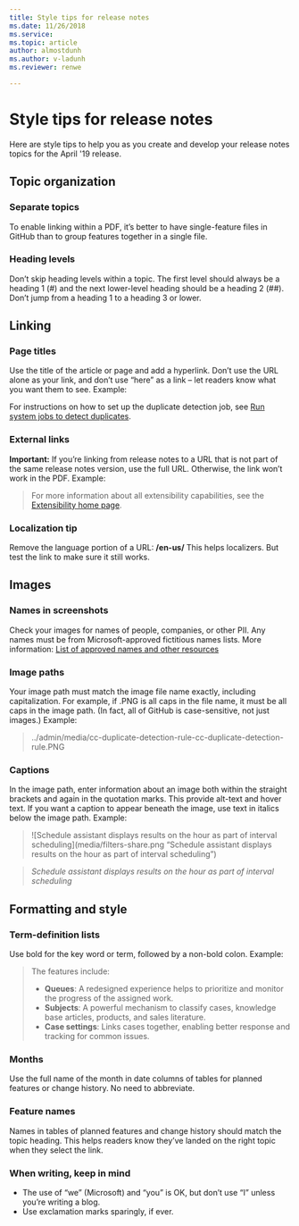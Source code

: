 ```yaml
---
title: Style tips for release notes
ms.date: 11/26/2018
ms.service: 
ms.topic: article
author: almostdunh
ms.author: v-ladunh
ms.reviewer: renwe

---
```


# Style tips for release notes

Here are style tips to help you as you create and develop your release notes topics for the April '19 release.

## Topic organization  

### Separate topics
To enable linking within a PDF, it’s better to have single-feature files in GitHub than to group features together in a single file. 

### Heading levels
Don’t skip heading levels within a topic. The first level should always be a heading 1 (#) and the next lower-level heading should be a heading 2 (##). Don’t jump from a heading 1 to a heading 3 or lower.

## Linking

### Page titles
Use  the title of the article or page and add a hyperlink. Don’t use the URL alone as your link, and don’t use “here” as a link – let readers know what you want them to see. Example:

  For instructions on how to set up the duplicate detection job, see [Run system jobs to detect duplicates](run-bulk-system-jobs-detect-duplicate-records.md).

### External links

**Important:** If you’re linking from release notes to a URL that is not part of the same release notes version, use the full URL. Otherwise, the link won’t work in the PDF. Example:

> For more information about all extensibility capabilities, see the [Extensibility home page](https://docs.microsoft.com/dynamics365/unified-operations/dev-itpro/extensibility/extensibility-home-page).

### Localization tip

Remove the language portion of a URL: **/en-us/**  This helps localizers. But test the link to make sure it still works. 

## Images

### Names in screenshots 

Check your images for names of people, companies, or other PII. Any names must be from Microsoft-approved fictitious names lists. More information: [List of approved names and other resources](https://microsoft.sharepoint-df.com/teams/Dynamics365CustomerEngagementEditingResources/_layouts/15/WopiFrame.aspx?sourcedoc=%7b0ea74ded-c03c-452d-a0de-6c89d54f7107%7d&action=edit&wd=target%28Style%20Guidelines.one%7C19ceab96-642a-49ba-8020-8958ea8cdb93%2FFictitious%20Names%7C0e4ac149-4669-4c0e-b262-f10ff3158758%2F%29)

### Image paths

Your image path must match the image file name exactly, including capitalization. For example, if .PNG is all caps in the file name, it must be all caps in the image path. (In fact, all of GitHub is case-sensitive, not just images.) Example:

> ../admin/media/cc-duplicate-detection-rule-cc-duplicate-detection-rule.PNG

### Captions 

In the image path, enter information about an image both within the straight brackets and again in the quotation marks. This provide alt-text and hover text. If you want a caption to appear beneath the image, use text in italics below the image path. Example:

> ![Schedule assistant displays results on the hour as part of interval scheduling](media/filters-share.png “Schedule assistant displays results on the hour as part of interval scheduling”)

> *Schedule assistant displays results on the hour as part of interval scheduling*

## Formatting and style

### Term-definition lists 

Use bold for the key word or term, followed by a non-bold colon. Example: 

>  The features include:
>  - **Queues**: A redesigned experience helps to prioritize and monitor the progress of the assigned work.
>  - **Subjects**: A powerful mechanism to classify cases, knowledge base articles, products, and sales literature.
>  - **Case settings**: Links cases together, enabling better response and tracking for common issues.

### Months 

Use the full name of the month in date columns of tables for planned features or change history. No need to abbreviate. 

### Feature names 

Names in tables of planned features and change history should match the topic heading. This helps readers know they’ve landed on the right topic when they select the link. 

### When writing, keep in mind

- The use of “we” (Microsoft) and “you” is OK, but don’t use “I” unless you’re writing a blog.
- Use exclamation marks sparingly, if ever.  



